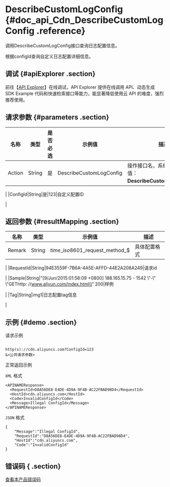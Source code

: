 # DescribeCustomLogConfig {#doc_api_Cdn_DescribeCustomLogConfig .reference}

调用DescribeCustomLogConfig接口查询日志配置信息。

根据configId查询自定义日志配置详细信息。

## 调试 {#apiExplorer .section}

前往【[API Explorer](https://api.aliyun.com/#product=Cdn&api=DescribeCustomLogConfig)】在线调试，API Explorer 提供在线调用 API、动态生成 SDK Example 代码和快速检索接口等能力，能显著降低使用云 API 的难度，强烈推荐使用。

## 请求参数 {#parameters .section}

|名称|类型|是否必选|示例值|描述|
|--|--|----|---|--|
|Action|String|是|DescribeCustomLogConfig|操作接口名，系统规定参数，取值：**DescribeCustomLogConfig**。

 |
|ConfigId|String|是|123|自定义配置ID

 |

## 返回参数 {#resultMapping .section}

|名称|类型|示例值|描述|
|--|--|---|--|
|Remark|String|$time\_iso8601\_$request\_method\_$|具体配置格式

 |
|RequestId|String|94E3559F-7B6A-4A5E-AFFD-44E2A208A249|请求id

 |
|Sample|String|"\[9/Jun/2015:01:58:09 +0800\] 188.165.15.75 - 1542 \\"-\\" \\"GEThttp: //www.aliyun.com/index.html\\" 200|样例

 |
|Tag|String|img1|日志配置tag信息

 |

## 示例 {#demo .section}

请求示例

``` {#request_demo}

http(s)://cdn.aliyuncs.com?ConfigId=123
&<公共请求参数>

```

正常返回示例

`XML` 格式

``` {#xml_return_success_demo}
<APINAMEResponse>
  <RequestId>D8A56DE8-E4DE-4D9A-9F4B-AC22FBAD98D4</RequestId>
  <HostId>cdn.aliyuncs.com</HostId>
  <Code>InvalidConfigId</Code>
  <Message>Illegal ConfigId</Message>
</APINAMEResponse>

```

`JSON` 格式

``` {#json_return_success_demo}
{
	"Message":"Illegal ConfigId",
	"RequestId":"D8A56DE8-E4DE-4D9A-9F4B-AC22FBAD98D4",
	"HostId":"cdn.aliyuncs.com",
	"Code":"InvalidConfigId"
}
```

## 错误码 { .section}

[查看本产品错误码](https://error-center.aliyun.com/status/product/Cdn)

